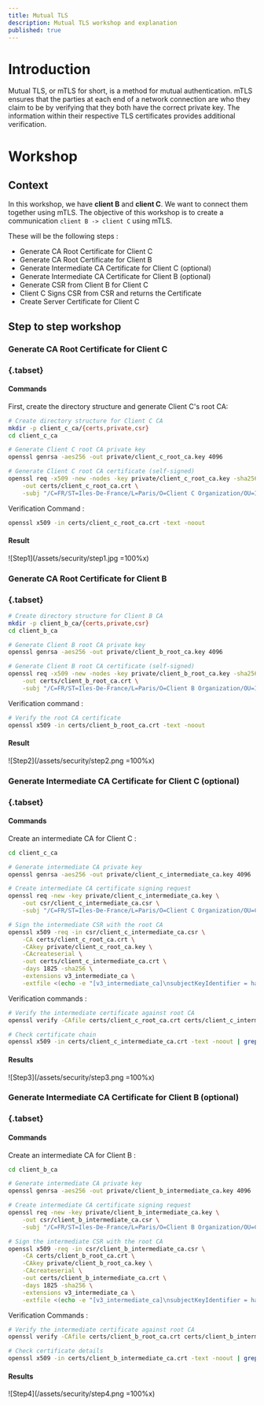 ```yaml
---
title: Mutual TLS
description: Mutual TLS workshop and explanation
published: true
---
```


# Introduction

Mutual TLS, or mTLS for short, is a method for mutual authentication. mTLS ensures that the parties at each end of a network connection are who they claim to be by verifying that they both have the correct private key. The information within their respective TLS certificates provides additional verification.

# Workshop

## Context

In this workshop, we have **client B** and **client C**. We want to connect them together using mTLS.
The objective of this workshop is to create a communication `client B -> client C` using mTLS.

These will be the following steps :

- Generate CA Root Certificate for Client C
- Generate CA Root Certificate for Client B
- Generate Intermediate CA Certificate for Client C (optional)
- Generate Intermediate CA Certificate for Client B (optional)
- Generate CSR from Client B for Client C
- Client C Signs CSR from CSR and returns the Certificate
- Create Server Certificate for Client C

## Step to step workshop

### Generate CA Root Certificate for Client C

### {.tabset}

#### Commands

First, create the directory structure and generate Client C's root CA:

```bash
# Create directory structure for Client C CA
mkdir -p client_c_ca/{certs,private,csr}
cd client_c_ca

# Generate Client C root CA private key
openssl genrsa -aes256 -out private/client_c_root_ca.key 4096

# Generate Client C root CA certificate (self-signed)
openssl req -x509 -new -nodes -key private/client_c_root_ca.key -sha256 -days 3650 \
    -out certs/client_c_root_ca.crt \
    -subj "/C=FR/ST=Iles-De-France/L=Paris/O=Client C Organization/OU=IT Department/CN=Client C Root CA"
```

Verification Command :

```bash
openssl x509 -in certs/client_c_root_ca.crt -text -noout
```

#### Result

![Step1](/assets/security/step1.jpg =100%x)


### Generate CA Root Certificate for Client B

### {.tabset}

```bash
# Create directory structure for Client B CA
mkdir -p client_b_ca/{certs,private,csr}
cd client_b_ca

# Generate Client B root CA private key
openssl genrsa -aes256 -out private/client_b_root_ca.key 4096

# Generate Client B root CA certificate (self-signed)
openssl req -x509 -new -nodes -key private/client_b_root_ca.key -sha256 -days 3650 \
    -out certs/client_b_root_ca.crt \
    -subj "/C=FR/ST=Iles-De-France/L=Paris/O=Client B Organization/OU=IT Department/CN=Client B Root CA"
```

Verification command :

```bash
# Verify the root CA certificate
openssl x509 -in certs/client_b_root_ca.crt -text -noout
```

#### Result

![Step2](/assets/security/step2.png =100%x)

### Generate Intermediate CA Certificate for Client C (optional)

### {.tabset}

#### Commands

Create an intermediate CA for Client C :

```bash
cd client_c_ca

# Generate intermediate CA private key
openssl genrsa -aes256 -out private/client_c_intermediate_ca.key 4096

# Create intermediate CA certificate signing request
openssl req -new -key private/client_c_intermediate_ca.key \
    -out csr/client_c_intermediate_ca.csr \
    -subj "/C=FR/ST=Iles-De-France/L=Paris/O=Client C Organization/OU=Certificate Authority/CN=Client C Intermediate CA"

# Sign the intermediate CSR with the root CA
openssl x509 -req -in csr/client_c_intermediate_ca.csr \
    -CA certs/client_c_root_ca.crt \
    -CAkey private/client_c_root_ca.key \
    -CAcreateserial \
    -out certs/client_c_intermediate_ca.crt \
    -days 1825 -sha256 \
    -extensions v3_intermediate_ca \
    -extfile <(echo -e "[v3_intermediate_ca]\nsubjectKeyIdentifier = hash\nauthorityKeyIdentifier = keyid:always,issuer\nbasicConstraints = critical, CA:true, pathlen:0\nkeyUsage = critical, digitalSignature, cRLSign, keyCertSign")

```

Verification commands :

```bash
# Verify the intermediate certificate against root CA
openssl verify -CAfile certs/client_c_root_ca.crt certs/client_c_intermediate_ca.crt

# Check certificate chain
openssl x509 -in certs/client_c_intermediate_ca.crt -text -noout | grep -A2 "Issuer\|Subject"

```

#### Results

![Step3](/assets/security/step3.png =100%x)


### Generate Intermediate CA Certificate for Client B (optional)

### {.tabset}

#### Commands

Create an intermediate CA for Client B :

```bash
cd client_b_ca

# Generate intermediate CA private key
openssl genrsa -aes256 -out private/client_b_intermediate_ca.key 4096

# Create intermediate CA certificate signing request
openssl req -new -key private/client_b_intermediate_ca.key \
    -out csr/client_b_intermediate_ca.csr \
    -subj "/C=FR/ST=Iles-De-France/L=Paris/O=Client B Organization/OU=Certificate Authority/CN=Client B Intermediate CA"

# Sign the intermediate CSR with the root CA
openssl x509 -req -in csr/client_b_intermediate_ca.csr \
    -CA certs/client_b_root_ca.crt \
    -CAkey private/client_b_root_ca.key \
    -CAcreateserial \
    -out certs/client_b_intermediate_ca.crt \
    -days 1825 -sha256 \
    -extensions v3_intermediate_ca \
    -extfile <(echo -e "[v3_intermediate_ca]\nsubjectKeyIdentifier = hash\nauthorityKeyIdentifier = keyid:always,issuer\nbasicConstraints = critical, CA:true, pathlen:0\nkeyUsage = critical, digitalSignature, cRLSign, keyCertSign")

```

Verification Commands :

```bash
# Verify the intermediate certificate against root CA
openssl verify -CAfile certs/client_b_root_ca.crt certs/client_b_intermediate_ca.crt

# Check certificate details
openssl x509 -in certs/client_b_intermediate_ca.crt -text -noout | grep -A2 "Issuer\|Subject"

```


#### Results

![Step4](/assets/security/step4.png =100%x)